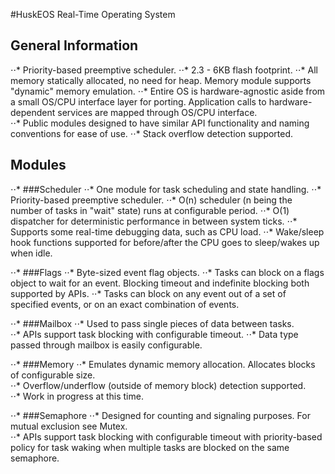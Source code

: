 #HuskEOS
Real-Time Operating System

## General Information
⋅⋅* Priority-based preemptive scheduler. 
⋅⋅* 2.3 - 6KB flash footprint. 
⋅⋅* All memory statically allocated, no need for heap. Memory module supports "dynamic" memory emulation. 
⋅⋅* Entire OS is hardware-agnostic aside from a small OS/CPU interface layer for porting. Application calls to hardware-dependent services      are mapped through OS/CPU interface.  
⋅⋅* Public modules designed to have similar API functionality and naming conventions for ease of use. 
⋅⋅* Stack overflow detection supported. 

## Modules
⋅⋅* ###Scheduler
  ⋅⋅* One module for task scheduling and state handling. 
  ⋅⋅* Priority-based preemptive scheduler.
  ⋅⋅* O(n) scheduler (n being the number of tasks in "wait" state) runs at configurable period. 
  ⋅⋅* O(1) dispatcher for deterministic performance in between system ticks. 
  ⋅⋅* Supports some real-time debugging data, such as CPU load. 
  ⋅⋅* Wake/sleep hook functions supported for before/after the CPU goes to sleep/wakes up when idle. 
  
⋅⋅* ###Flags
  ⋅⋅* Byte-sized event flag objects. 
  ⋅⋅* Tasks can block on a flags object to wait for an event. Blocking timeout and indefinite blocking both supported by APIs. 
  ⋅⋅* Tasks can block on any event out of a set of specified events, or on an exact combination of events.  
  
⋅⋅* ###Mailbox
  ⋅⋅* Used to pass single pieces of data between tasks.  
  ⋅⋅* APIs support task blocking with configurable timeout. 
  ⋅⋅* Data type passed through mailbox is easily configurable.
  
⋅⋅* ###Memory
  ⋅⋅* Emulates dynamic memory allocation. Allocates blocks of configurable size.   
  ⋅⋅* Overflow/underflow (outside of memory block) detection supported.  
  ⋅⋅* Work in progress at this time. 
  
⋅⋅* ###Semaphore
  ⋅⋅* Designed for counting and signaling purposes. For mutual exclusion see Mutex.    
  ⋅⋅* APIs support task blocking with configurable timeout with priority-based policy for task waking when multiple tasks are blocked on      the same semaphore.  

